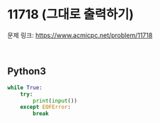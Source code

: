 # 11718 (그대로 출력하기)

문제 링크: <https://www.acmicpc.net/problem/11718>

<br>

## Python3

```python
while True:
    try:
        print(input())
    except EOFError:
        break
```
